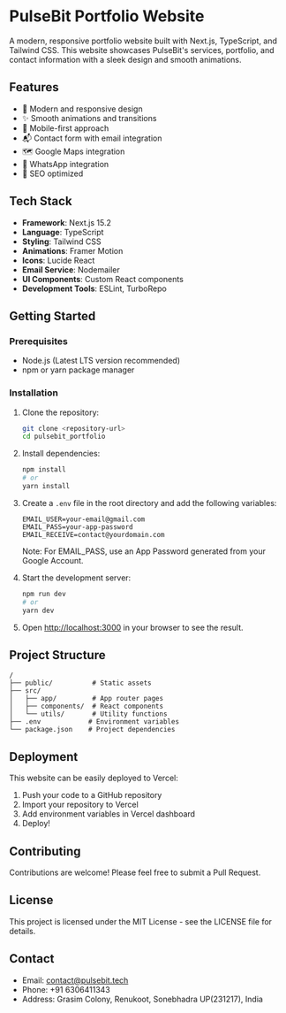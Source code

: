 # PulseBit Portfolio Website

A modern, responsive portfolio website built with Next.js, TypeScript, and Tailwind CSS. This website showcases PulseBit's services, portfolio, and contact information with a sleek design and smooth animations.

## Features

- 🎨 Modern and responsive design
- ✨ Smooth animations and transitions
- 📱 Mobile-first approach
- 📬 Contact form with email integration
- 🗺️ Google Maps integration
- 💬 WhatsApp integration
- 🎯 SEO optimized

## Tech Stack

- **Framework**: Next.js 15.2
- **Language**: TypeScript
- **Styling**: Tailwind CSS
- **Animations**: Framer Motion
- **Icons**: Lucide React
- **Email Service**: Nodemailer
- **UI Components**: Custom React components
- **Development Tools**: ESLint, TurboRepo

## Getting Started

### Prerequisites

- Node.js (Latest LTS version recommended)
- npm or yarn package manager

### Installation

1. Clone the repository:
   ```bash
   git clone <repository-url>
   cd pulsebit_portfolio
   ```

2. Install dependencies:
   ```bash
   npm install
   # or
   yarn install
   ```

3. Create a `.env` file in the root directory and add the following variables:
   ```env
   EMAIL_USER=your-email@gmail.com
   EMAIL_PASS=your-app-password
   EMAIL_RECEIVE=contact@yourdomain.com
   ```
   Note: For EMAIL_PASS, use an App Password generated from your Google Account.

4. Start the development server:
   ```bash
   npm run dev
   # or
   yarn dev
   ```

5. Open [http://localhost:3000](http://localhost:3000) in your browser to see the result.

## Project Structure

```
/
├── public/          # Static assets
├── src/
│   ├── app/         # App router pages
│   ├── components/  # React components
│   └── utils/       # Utility functions
├── .env            # Environment variables
└── package.json    # Project dependencies
```

## Deployment

This website can be easily deployed to Vercel:

1. Push your code to a GitHub repository
2. Import your repository to Vercel
3. Add environment variables in Vercel dashboard
4. Deploy!

## Contributing

Contributions are welcome! Please feel free to submit a Pull Request.

## License

This project is licensed under the MIT License - see the LICENSE file for details.

## Contact

- Email: contact@pulsebit.tech
- Phone: +91 6306411343
- Address: Grasim Colony, Renukoot, Sonebhadra UP(231217), India
